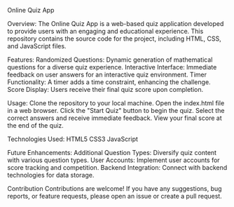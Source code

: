 Online Quiz App

Overview:
The Online Quiz App is a web-based quiz application developed to provide users with an engaging and educational experience. This repository contains the source code for the project, including HTML, CSS, and JavaScript files.

Features: 
Randomized Questions: Dynamic generation of mathematical questions for a diverse quiz experience.
Interactive Interface: Immediate feedback on user answers for an interactive quiz environment.
Timer Functionality: A timer adds a time constraint, enhancing the challenge.
Score Display: Users receive their final quiz score upon completion.

Usage:
Clone the repository to your local machine.
Open the index.html file in a web browser.
Click the "Start Quiz" button to begin the quiz.
Select the correct answers and receive immediate feedback.
View your final score at the end of the quiz.

Technologies Used:
HTML5
CSS3
JavaScript

Future Enhancements:
Additional Question Types: Diversify quiz content with various question types.
User Accounts: Implement user accounts for score tracking and competition.
Backend Integration: Connect with backend technologies for data storage.

Contribution
Contributions are welcome! If you have any suggestions, bug reports, or feature requests, please open an issue or create a pull request.
